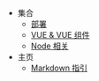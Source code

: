 - 集合
  - [ 部署 ](/docker.md)
  - [ VUE & VUE 组件 ](/vue.md)
  - [ Node 相关 ](/node.md)
- 主页
  - [ Markdown 指引 ](/guide.md)
